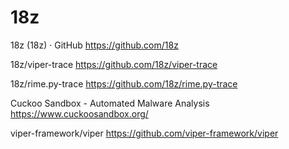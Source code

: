 


# 18z

18z (18z) · GitHub
<https://github.com/18z>  

18z/viper-trace
<https://github.com/18z/viper-trace>  

18z/rime.py-trace
<https://github.com/18z/rime.py-trace>  

Cuckoo Sandbox - Automated Malware Analysis
<https://www.cuckoosandbox.org/>  

viper-framework/viper
<https://github.com/viper-framework/viper>  